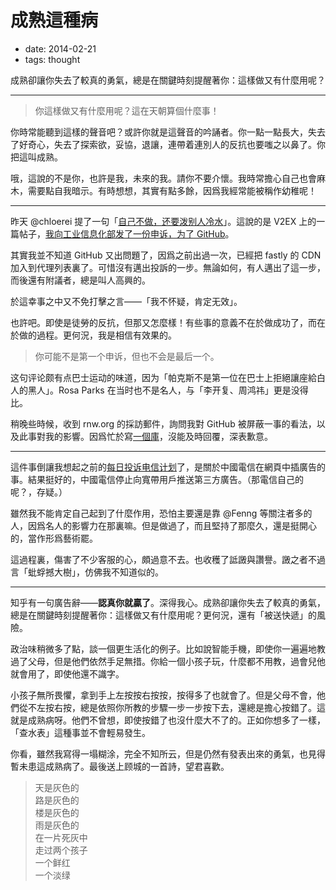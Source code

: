 # 成熟這種病

- date: 2014-02-21
- tags: thought

成熟卻讓你失去了較真的勇氣，總是在關鍵時刻提醒著你：這樣做又有什麼用呢？

---

> 你這樣做又有什麼用呢？這在天朝算個什麼事！

你時常能聽到這樣的聲音吧？或許你就是這聲音的吟誦者。你一點一點長大，失去了好奇心，失去了探索欲，妥協，退讓，連帶着連別人的反抗也要嗤之以鼻了。你把這叫成熟。

哦，這說的不是你，也許是我，未來的我。請你不要介懷。我時常擔心自己也會麻木，需要點自我暗示。有時想想，其實有點多餘，因爲我經常能被稱作幼稚呢！

---

昨天 @chloerei 提了一句「[自己不做，还要泼别人冷水][tweet]」。這說的是 V2EX 上的一篇帖子，[我向工业信息化部发了一份申诉，为了 GitHub][v2ex-github]。

其實我並不知道 GitHub 又出問題了，因爲之前出過一次，已經把 fastly 的 CDN 加入到代理列表裏了。可惜沒有邁出投訴的一步。無論如何，有人邁出了這一步，而後還有附議者，總是叫人高興的。

於這幸事之中又不免打擊之言——「我不怀疑，肯定无效」。

也許吧。即使是徒勞的反抗，但那又怎麼樣！有些事的意義不在於做成功了，而在於做的過程。更何況，我是相信有效果的。

> 你可能不是第一个申诉，但也不会是最后一个。

这句评论颇有点巴士运动的味道，因为「帕克斯不是第一位在巴士上拒絕讓座給白人的黑人」。Rosa Parks 在当时也不是名人，与「李开复、周鸿祎」更是没得比。

稍晚些時候，收到 rnw.org 的採訪郵件，詢問我對 GitHub 被屏蔽一事的看法，以及此事對我的影響。因爲忙於寫[一個庫](https://github.com/lepture/mistune)，沒能及時回覆，深表歉意。

[tweet]: https://twitter.com/chloerei/status/436499925652602882
[v2ex-github]: https://www.v2ex.com/t/100888?p=1

---

這件事倒讓我想起之前的[每日投诉电信计划][v2ex-10000]了，是關於中國電信在網頁中插廣告的事。結果挺好的，中國電信停止向寬帶用戶推送第三方廣告。（那電信自己的呢？，存疑。）

雖然我不能肯定自己起到了什麼作用，恐怕主要還是靠 @Fenng 等關注者多的人，因爲名人的影響力在那裏嘛。但是做過了，而且堅持了那麼久，還是挺開心的，當作形爲藝術罷。

這過程裏，傷害了不少客服的心，頗過意不去。也收穫了詆譭與讚譽。譭之者不過言「蚍蜉撼大樹」，仿佛我不知道似的。

[v2ex-10000]: https://www.v2ex.com/t/57677

---

知乎有一句廣告辭——**認真你就贏了**。深得我心。成熟卻讓你失去了較真的勇氣，總是在關鍵時刻提醒著你：這樣做又有什麼用呢？更何況，還有「被送快遞」的風險。

政治味稍微多了點，談一個更生活化的例子。比如說智能手機，即使你一遍遍地教過了父母，但是他們依然手足無措。你給一個小孩子玩，什麼都不用教，過會兒他就會用了，即使他還不識字。

小孩子無所畏懼，拿到手上左按按右按按，按得多了也就會了。但是父母不會，他們從不左按右按，總是依照你所教的步驟一步一步按下去，還總是擔心按錯了。這就是成熟病呀。他們不曾想，即使按錯了也沒什麼大不了的。正如你想多了一樣，「查水表」這種事並不會輕易發生。

你看，雖然我寫得一塌糊涂，完全不知所云，但是仍然有發表出來的勇氣，也見得暫未患這成熟病了。最後送上顾城的一首詩，望君喜歡。

> 天是灰色的  
> 路是灰色的  
> 楼是灰色的  
> 雨是灰色的  
> 在一片死灰中  
> 走过两个孩子  
> 一个鲜红  
> 一个淡绿